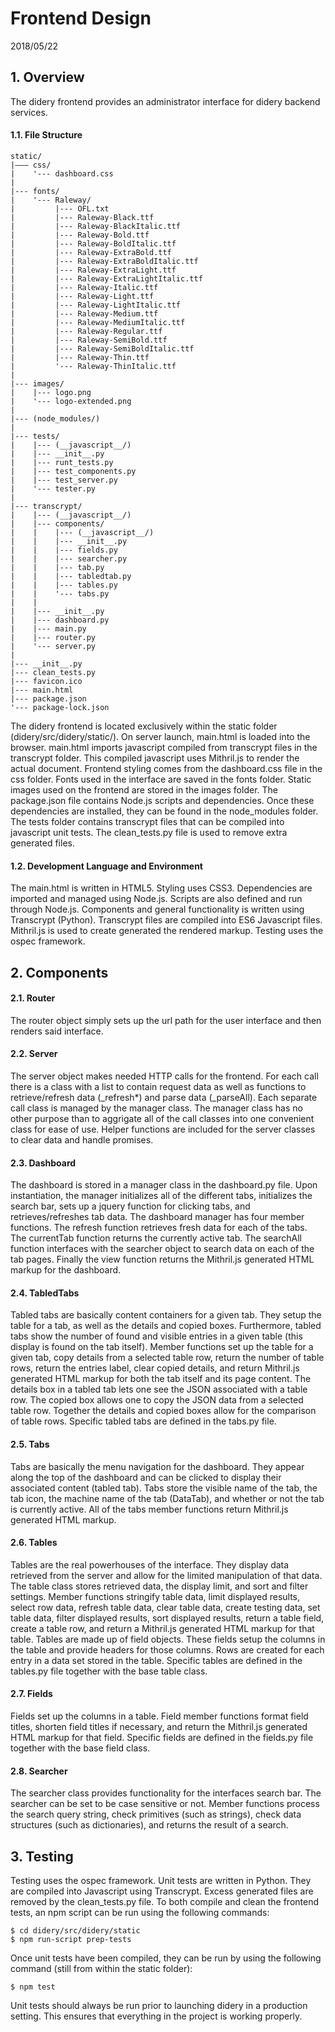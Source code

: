 # Frontend Design

2018/05/22

## 1. Overview
The  didery frontend provides an administrator interface for didery backend services.

#### 1.1. File Structure
```
static/
|––– css/
|    '--- dashboard.css
|
|--- fonts/
|    '--- Raleway/
|         |--- OFL.txt
|         |--- Raleway-Black.ttf
|         |--- Raleway-BlackItalic.ttf
|         |--- Raleway-Bold.ttf
|         |--- Raleway-BoldItalic.ttf
|         |--- Raleway-ExtraBold.ttf
|         |--- Raleway-ExtraBoldItalic.ttf
|         |--- Raleway-ExtraLight.ttf
|         |--- Raleway-ExtraLightItalic.ttf
|         |--- Raleway-Italic.ttf
|         |--- Raleway-Light.ttf
|         |--- Raleway-LightItalic.ttf
|         |--- Raleway-Medium.ttf
|         |--- Raleway-MediumItalic.ttf
|         |--- Raleway-Regular.ttf
|         |--- Raleway-SemiBold.ttf
|         |--- Raleway-SemiBoldItalic.ttf
|         |--- Raleway-Thin.ttf
|         '--- Raleway-ThinItalic.ttf
|
|--- images/
|    |--- logo.png
|    '--- logo-extended.png
|
|--- (node_modules/)
|
|--- tests/
|    |--- (__javascript__/)
|    |--- __init__.py
|    |--- runt_tests.py
|    |--- test_components.py
|    |--- test_server.py
|    '--- tester.py
|
|--- transcrypt/
|    |--- (__javascript__/)
|    |--- components/
|    |    |--- (__javascript__/)
|    |    |--- __init__.py
|    |    |--- fields.py
|    |    |--- searcher.py
|    |    |--- tab.py
|    |    |--- tabledtab.py
|    |    |--- tables.py
|    |    '--- tabs.py
|    |
|    |--- __init__.py
|    |--- dashboard.py
|    |--- main.py
|    |--- router.py
|    '--- server.py
|
|--- __init__.py
|--- clean_tests.py
|--- favicon.ico
|--- main.html
|--- package.json
'--- package-lock.json
```

The didery frontend is located exclusively within the static folder (didery/src/didery/static/). On server launch, 
main.html is loaded into the browser. main.html imports javascript compiled from transcrypt files in the transcrypt 
folder. This compiled javascript uses Mithril.js to render the actual document. Frontend styling comes from the 
dashboard.css file in the css folder. Fonts used in the interface are saved in the fonts folder. Static images used on
the frontend are stored in the images folder. The package.json file contains Node.js scripts and dependencies. Once 
these dependencies are installed, they can be found in the node_modules folder. The tests folder contains transcrypt 
files that can be compiled into javascript unit tests. The clean_tests.py file is used to remove extra generated files.

#### 1.2. Development Language and Environment
The main.html is written in HTML5. Styling uses CSS3. Dependencies are imported and managed using Node.js. Scripts are
also defined and run through Node.js. Components and general functionality is written using Transcrypt (Python). 
Transcrypt files are compiled into ES6 Javascript files. Mithril.js is used to create generated the rendered markup. 
Testing uses the ospec framework.

## 2. Components

#### 2.1. Router
The router object simply sets up the url path for the user interface and then renders said interface.

#### 2.2. Server
The server object makes needed HTTP calls for the frontend. For each call there is a class with a list to contain 
request data as well as functions to retrieve/refresh data (_refresh*) and parse data (_parseAll). Each separate call 
class is managed by the manager class. The manager class has no other purpose than to aggrigate all of the call classes
into one convenient class for ease of use. Helper functions are included for the server classes to clear data and handle
promises. 

#### 2.3. Dashboard
The dashboard is stored in a manager class in the dashboard.py file. Upon instantiation, the manager initializes all of
the different tabs, initializes the search bar, sets up a jquery function for clicking tabs, and retrieves/refreshes tab
data. The dashboard manager has four member functions. The refresh function retrieves fresh data for each of the tabs.
The currentTab function returns the currently active tab. The searchAll function interfaces with the searcher object to 
search data on each of the tab pages. Finally the view function returns the Mithril.js generated HTML markup for the 
dashboard.

#### 2.4. TabledTabs
Tabled tabs are basically content containers for a given tab. They setup the table for a tab, as well as the details and
copied boxes. Furthermore, tabled tabs show the number of found and visible entries in a given table (this display is 
found on the tab itself). Member functions set up the table for a given tab, copy details from a selected table row, 
return the number of table rows, return the entries label, clear copied details, and return Mithril.js generated HTML
markup for both the tab itself and its page content. The details box in a tabled tab lets one see the JSON associated
with a table row. The copied box allows one to copy the JSON data from a selected table row. Together the details and
copied boxes allow for the comparison of table rows. Specific tabled tabs are defined in the tabs.py file.


#### 2.5. Tabs
Tabs are basically the menu navigation for the dashboard. They appear along the top of the dashboard and can be clicked
to display their associated content (tabled tab). Tabs store the visible name of the tab, the tab icon, the machine name
of the tab (DataTab), and whether or not the tab is currently active. All of the tabs member functions return Mithril.js
generated HTML markup.

#### 2.6. Tables
Tables are the real powerhouses of the interface. They display data retrieved from the server and allow for the limited
manipulation of that data. The table class stores retrieved data, the display limit, and sort and filter settings.
Member functions stringify table data, limit displayed results, select row data, refresh table data, clear table data, 
create testing data, set table data, filter displayed results, sort displayed results, return a table field, create a
table row, and return a Mithril.js generated HTML markup for that table. Tables are made up of field objects. These 
fields setup the columns in the table and provide headers for those columns. Rows are created for each entry in a data
set stored in the table. Specific tables are defined in the tables.py file together with the base table class.

#### 2.7. Fields
Fields set up the columns in a table. Field member functions format field titles, shorten field titles if necessary, and
return the Mithril.js generated HTML markup for that field. Specific fields are defined in the fields.py file together 
with the base field class.

#### 2.8. Searcher
The searcher class provides functionality for the interfaces search bar. The searcher can be set to be case sensitive or
not. Member functions process the search query string, check primitives (such as strings), check data structures (such 
as dictionaries), and returns the result of a search.

## 3. Testing
Testing uses the ospec framework. Unit tests are written in Python. They are compiled into Javascript using Transcrypt.
Excess generated files are removed by the clean_tests.py file. To both compile and clean the frontend tests, an npm 
script can be run using the following commands:
```
$ cd didery/src/didery/static
$ npm run-script prep-tests
```
Once unit tests have been compiled, they can be run by using the following command (still from within the static 
folder):
```
$ npm test
```
Unit tests should always be run prior to launching didery in a production setting. This ensures that everything in the 
project is working properly.
